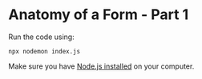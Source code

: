 # Anatomy of a Form - Part 1

Run the code using:

```
npx nodemon index.js
```

Make sure you have [Node.js installed](https://nodejs.org/en/download/package-manager) on your computer.
